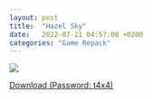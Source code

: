 ```yaml
---
layout: post
title:  "Hazel Sky"
date:   2022-07-21 04:57:00 +0200
categories: "Game Repack"
---
```

<img src="https://i6.imageban.ru/out/2022/07/21/fcfc94317f55f23568bac2e55fd6a9c1.webp"/> <br>

<a href="https://0a0bin.klowdee.host/?f79e10590c3e167e#BDUwj5nSa4wadZh6BCYJ4MmRefESWkh2R87jeMPKufSd">Download (Password: t4x4)</a> <br>
